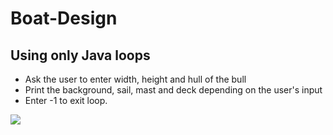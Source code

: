 # Boat-Design

## Using only Java loops
- Ask the user to enter width, height and hull of the bull 
- Print the background, sail, mast and deck depending on the user's input
-  Enter -1 to exit loop. 

<img src="Pictures/githubpics/boatdesign.png">

